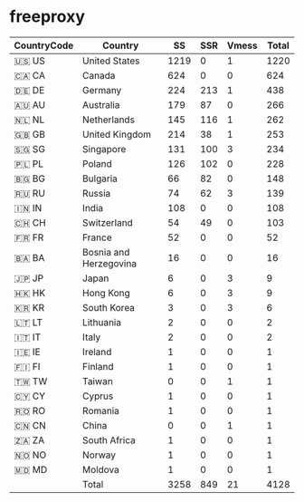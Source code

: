 # freeproxy

|CountryCode|Country|SS|SSR|Vmess|Total|
|  ----  | ----  |  ----  | ----  |  ----  | ----  |
|🇺🇸 US|United States|1219|0|1|1220|
|🇨🇦 CA|Canada|624|0|0|624|
|🇩🇪 DE|Germany|224|213|1|438|
|🇦🇺 AU|Australia|179|87|0|266|
|🇳🇱 NL|Netherlands|145|116|1|262|
|🇬🇧 GB|United Kingdom|214|38|1|253|
|🇸🇬 SG|Singapore|131|100|3|234|
|🇵🇱 PL|Poland|126|102|0|228|
|🇧🇬 BG|Bulgaria|66|82|0|148|
|🇷🇺 RU|Russia|74|62|3|139|
|🇮🇳 IN|India|108|0|0|108|
|🇨🇭 CH|Switzerland|54|49|0|103|
|🇫🇷 FR|France|52|0|0|52|
|🇧🇦 BA|Bosnia and Herzegovina|16|0|0|16|
|🇯🇵 JP|Japan|6|0|3|9|
|🇭🇰 HK|Hong Kong|6|0|3|9|
|🇰🇷 KR|South Korea|3|0|3|6|
|🇱🇹 LT|Lithuania|2|0|0|2|
|🇮🇹 IT|Italy|2|0|0|2|
|🇮🇪 IE|Ireland|1|0|0|1|
|🇫🇮 FI|Finland|1|0|0|1|
|🇹🇼 TW|Taiwan|0|0|1|1|
|🇨🇾 CY|Cyprus|1|0|0|1|
|🇷🇴 RO|Romania|1|0|0|1|
|🇨🇳 CN|China|0|0|1|1|
|🇿🇦 ZA|South Africa|1|0|0|1|
|🇳🇴 NO|Norway|1|0|0|1|
|🇲🇩 MD|Moldova|1|0|0|1|
||Total|3258|849|21|4128|
